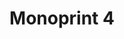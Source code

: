 ---
ee_id: '216'
site: '1'
type: '2'
long_id: 2008-015 Monoprint 4
url: 2008-015-monoprint
title: Monoprint 4
year: '2008'
medium: Unique three-color process silkscreen on custom watermarked paper
commission:
add_credit:
dims: 42 x 32 inches
pitch:
ps:
live_url:
related:
youtube:
imgs: monoprint-4-2008-015-full-1-database-ih.jpg
subheading:
year2: '2008'
download:
add_credits:
related_code:
layout: things-i-made
---